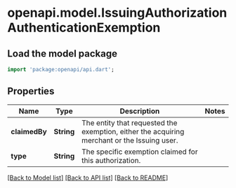 # openapi.model.IssuingAuthorizationAuthenticationExemption

## Load the model package
```dart
import 'package:openapi/api.dart';
```

## Properties
Name | Type | Description | Notes
------------ | ------------- | ------------- | -------------
**claimedBy** | **String** | The entity that requested the exemption, either the acquiring merchant or the Issuing user. | 
**type** | **String** | The specific exemption claimed for this authorization. | 

[[Back to Model list]](../README.md#documentation-for-models) [[Back to API list]](../README.md#documentation-for-api-endpoints) [[Back to README]](../README.md)


